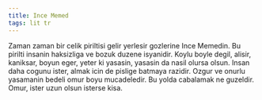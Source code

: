 ```yaml
---
title: Ince Memed 
tags: lit tr
---
```


Zaman zaman bir celik piriltisi gelir yerlesir gozlerine Ince Memedin. Bu pirilti insanin haksizliga ve bozuk duzene isyanidir. Koylu boyle degil,  alisir, kaniksar, boyun eger, yeter ki yasasin, yasasin da nasil olursa olsun. Insan daha cogunu ister, almak icin de pislige batmaya razidir. Ozgur ve onurlu yasamanin bedeli omur boyu mucadeledir. Bu yolda cabalamak ne guzeldir. Omur, ister uzun olsun isterse kisa. 